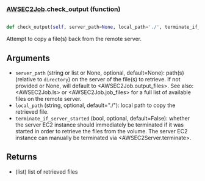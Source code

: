 ### [AWSEC2Job](AWSEC2Job.md).check_output (function)


```py

def check_output(self, server_path=None, local_path='./', terminate_if_server_started=False)

```



Attempt to copy a file(s) back from the remote server.

Arguments
-----------
* `server_path` (string or list or None, optional, default=None): path(s)
    (relative to `directory`) on the server of the file(s) to retrieve.
    If not provided or None, will default to &lt;AWSEC2Job.output_files&gt;.
    See also: &lt;AWSEC2Job.ls&gt; or &lt;AWSEC2Job.job_files&gt; for a full list of
    available files on the remote server.
* `local_path` (string, optional, default="./"): local path to copy
    the retrieved file.
* `terminate_if_server_started` (bool, optional, default=False): whether
    the server EC2 instance should immediately be terminated if it
    was started in order to retrieve the files from the volume.
    The server EC2 instance can manually be terminated via
    &lt;AWSEC2Server.terminate&gt;.

Returns
----------
* (list) list of retrieved files

